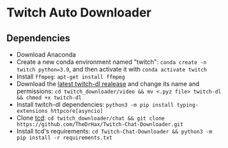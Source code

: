 # Twitch Auto Downloader

## Dependencies

- Download Anaconda
- Create a new conda environment named "twitch": `conda create -n twitch python=3.9`, and then activate it with `conda activate twitch`
- Install `ffmpeg`: `apt-get install ffmpeg`
- Download the [latest twitch-dl realease](https://github.com/ihabunek/twitch-dl/releases/latest) and change its name and permissions: `cd twitch_downloader/video && mv <.pyz file> twitch-dl && chmod +x twitch-dl`
- Install twitch-dl dependencies: `python3 -m pip install typing-extensions httpcore[asyncio]`
- Clone [tcd](https://github.com/TheDrHax/Twitch-Chat-Downloader): `cd twitch_downloader/chat && git clone https://github.com/TheDrHax/Twitch-Chat-Downloader.git`
- Install tcd's requirements: `cd Twitch-Chat-Downloader && python3 -m pip install -r requirements.txt`